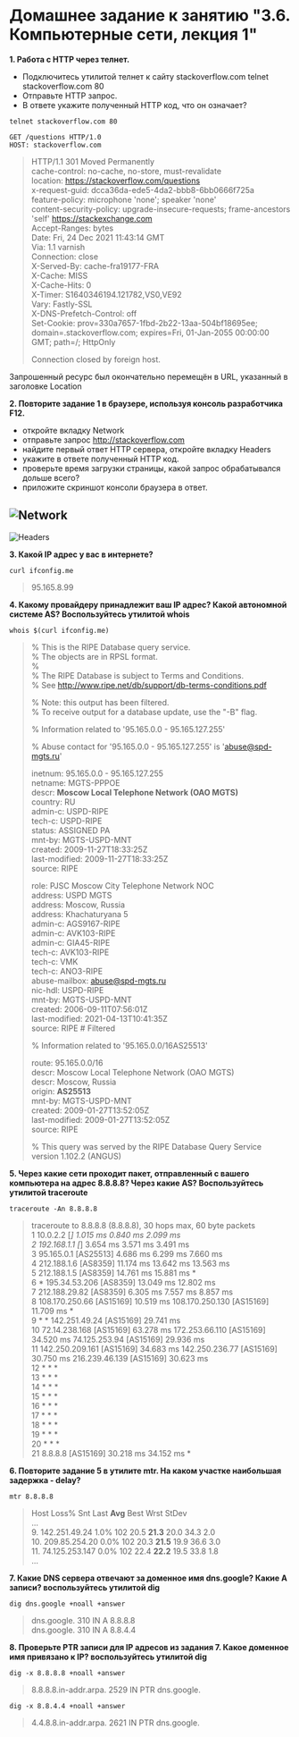 # Домашнее задание к занятию "3.6. Компьютерные сети, лекция 1"

**1. Работа c HTTP через телнет.**

- Подключитесь утилитой телнет к сайту stackoverflow.com telnet stackoverflow.com 80  
- Отправьте HTTP запрос.  
- В ответе укажите полученный HTTP код, что он означает?  

```
telnet stackoverflow.com 80

GET /questions HTTP/1.0
HOST: stackoverflow.com
```

>HTTP/1.1 301 Moved Permanently  
>cache-control: no-cache, no-store, must-revalidate  
>location: https://stackoverflow.com/questions  
>x-request-guid: dcca36da-ede5-4da2-bbb8-6bb0666f725a  
>feature-policy: microphone 'none'; speaker 'none'  
>content-security-policy: upgrade-insecure-requests; frame-ancestors 'self' https://stackexchange.com  
>Accept-Ranges: bytes  
>Date: Fri, 24 Dec 2021 11:43:14 GMT  
>Via: 1.1 varnish  
>Connection: close  
>X-Served-By: cache-fra19177-FRA  
>X-Cache: MISS  
>X-Cache-Hits: 0  
>X-Timer: S1640346194.121782,VS0,VE92  
>Vary: Fastly-SSL  
>X-DNS-Prefetch-Control: off  
>Set-Cookie: prov=330a7657-1fbd-2b22-13aa-504bf18695ee; domain=.stackoverflow.com; expires=Fri, 01-Jan-2055 00:00:00 GMT; path=/; HttpOnly  
>  
>Connection closed by foreign host.  

Запрошенный ресурс был окончательно перемещён в URL, указанный в заголовке Location

**2. Повторите задание 1 в браузере, используя консоль разработчика F12.**
- откройте вкладку Network  
- отправьте запрос http://stackoverflow.com  
- найдите первый ответ HTTP сервера, откройте вкладку Headers  
- укажите в ответе полученный HTTP код.  
- проверьте время загрузки страницы, какой запрос обрабатывался дольше всего?  
- приложите скриншот консоли браузера в ответ.  

![Network](img/so_netw.png)
---
![Headers](img/so_header.png)

**3. Какой IP адрес у вас в интернете?**

	curl ifconfig.me

>95.165.8.99  

**4. Какому провайдеру принадлежит ваш IP адрес? Какой автономной системе AS? Воспользуйтесь утилитой whois**

	whois $(curl ifconfig.me)

>% This is the RIPE Database query service.  
>% The objects are in RPSL format.  
>%  
>% The RIPE Database is subject to Terms and Conditions.  
>% See http://www.ripe.net/db/support/db-terms-conditions.pdf  
>  
>% Note: this output has been filtered.  
>%       To receive output for a database update, use the "-B" flag.  
>  
>% Information related to '95.165.0.0 - 95.165.127.255'  
>  
>% Abuse contact for '95.165.0.0 - 95.165.127.255' is 'abuse@spd-mgts.ru'  
>  
>inetnum:        95.165.0.0 - 95.165.127.255  
>netname:        MGTS-PPPOE  
>descr:          **Moscow Local Telephone Network (OAO MGTS)**  
>country:        RU  
>admin-c:        USPD-RIPE  
>tech-c:         USPD-RIPE  
>status:         ASSIGNED PA  
>mnt-by:         MGTS-USPD-MNT  
>created:        2009-11-27T18:33:25Z  
>last-modified:  2009-11-27T18:33:25Z  
>source:         RIPE  
>  
>role:           PJSC Moscow City Telephone Network NOC  
>address:        USPD MGTS  
>address:        Moscow, Russia  
>address:        Khachaturyana 5  
>admin-c:        AGS9167-RIPE  
>admin-c:        AVK103-RIPE  
>admin-c:        GIA45-RIPE  
>tech-c:         AVK103-RIPE  
>tech-c:         VMK  
>tech-c:         ANO3-RIPE  
>abuse-mailbox:  abuse@spd-mgts.ru  
>nic-hdl:        USPD-RIPE  
>mnt-by:         MGTS-USPD-MNT  
>created:        2006-09-11T07:56:01Z  
>last-modified:  2021-04-13T10:41:35Z  
>source:         RIPE # Filtered  
>  
>% Information related to '95.165.0.0/16AS25513'  
>  
>route:          95.165.0.0/16  
>descr:          Moscow Local Telephone Network (OAO MGTS)  
>descr:          Moscow, Russia  
>origin:         **AS25513**  
>mnt-by:         MGTS-USPD-MNT  
>created:        2009-01-27T13:52:05Z  
>last-modified:  2009-01-27T13:52:05Z  
>source:         RIPE  
>  
>% This query was served by the RIPE Database Query Service version 1.102.2 (ANGUS)  


**5. Через какие сети проходит пакет, отправленный с вашего компьютера на адрес 8.8.8.8? Через какие AS? Воспользуйтесь утилитой traceroute**

	traceroute -An 8.8.8.8

>traceroute to 8.8.8.8 (8.8.8.8), 30 hops max, 60 byte packets  
> 1  10.0.2.2 [*]  1.015 ms  0.840 ms  2.099 ms  
> 2  192.168.1.1 [*]  3.654 ms  3.571 ms  3.491 ms  
> 3  95.165.0.1 [AS25513]  4.686 ms  6.299 ms  7.660 ms  
> 4  212.188.1.6 [AS8359]  11.174 ms  13.642 ms  13.563 ms  
> 5  212.188.1.5 [AS8359]  14.761 ms  15.881 ms *  
> 6  * 195.34.53.206 [AS8359]  13.049 ms  12.802 ms  
> 7  212.188.29.82 [AS8359]  6.305 ms  7.557 ms  8.857 ms  
> 8  108.170.250.66 [AS15169]  10.519 ms 108.170.250.130 [AS15169]  11.709 ms *  
> 9  * * 142.251.49.24 [AS15169]  29.741 ms  
>10  72.14.238.168 [AS15169]  63.278 ms 172.253.66.110 [AS15169]  34.520 ms 74.125.253.94 [AS15169]  29.936 ms  
>11  142.250.209.161 [AS15169]  34.683 ms 142.250.236.77 [AS15169]  30.750 ms 216.239.46.139 [AS15169]  30.623 ms  
>12  * * *  
>13  * * *  
>14  * * *  
>15  * * *  
>16  * * *  
>17  * * *  
>18  * * *  
>19  * * *  
>20  * * *  
>21  8.8.8.8 [AS15169]  30.218 ms  34.152 ms *  

**6. Повторите задание 5 в утилите mtr. На каком участке наибольшая задержка - delay?**

	mtr 8.8.8.8

>Host                 Loss%   Snt   Last   **Avg**  Best  Wrst StDev  
>...  
> 9. 142.251.49.24    1.0%   102   20.5  **21.3**  20.0  34.3   2.0  
>10. 209.85.254.20    0.0%   102   20.3  **21.5**  19.9  36.6   3.0  
>11. 74.125.253.147   0.0%   102   22.4  **22.2**  19.5  33.8   1.8  
>...  

**7. Какие DNS сервера отвечают за доменное имя dns.google? Какие A записи? воспользуйтесь утилитой dig**

	dig dns.google +noall +answer

>dns.google.		310	IN	A	8.8.8.8  
>dns.google.		310	IN	A	8.8.4.4  

**8. Проверьте PTR записи для IP адресов из задания 7. Какое доменное имя привязано к IP? воспользуйтесь утилитой dig**

	dig -x 8.8.8.8 +noall +answer
	
>8.8.8.8.in-addr.arpa.	2529	IN	PTR	dns.google.  

	dig -x 8.8.4.4 +noall +answer

>4.4.8.8.in-addr.arpa.	2621	IN	PTR	dns.google.  
